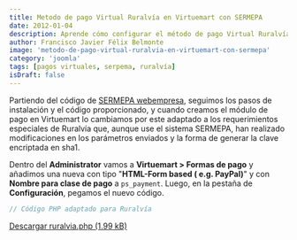```yaml
---
title: Metodo de pago Virtual Ruralvía en Virtuemart con SERMEPA
date: 2012-01-04
description: Aprende cómo configurar el método de pago Virtual Ruralvía en Virtuemart utilizando el sistema SERMEPA, con instrucciones detalladas y código adaptado.
author: Francisco Javier Félix Belmonte
image: 'metodo-de-pago-virtual-ruralvia-en-virtuemart-con-sermepa'
category: 'joomla'
tags: [pagos virtuales, serpema, ruralvía]
isDraft: false
---
```


Partiendo del código
de [SERMEPA webempresa](http://www.webempresa.com/blog/item/307-configuracion-de-la-pasarela-de-pago-sermepa-en-virtuemart.html),
seguimos los pasos de instalación y el código proporcionado, y cuando creamos el módulo de pago en Virtuemart lo
cambiamos por este adaptado a los requerimientos especiales de Ruralvía que, aunque use el sistema SERMEPA, han
realizado modificaciones en los parámetros enviados y la forma de generar la clave encriptada en sha1.

Dentro del **Administrator** vamos a **Virtuemart > Formas de pago** y añadimos una nueva con tipo "**HTML-Form based (
e.g. PayPal)**" y con **Nombre para clase de pago** a `ps_payment`. Luego, en la pestaña de **Configuración**, pegamos
el nuevo código.

```php
// Código PHP adaptado para Ruralvía
```

[Descargar ruralvia.php (1.99 kB)](https://inode64.com)
